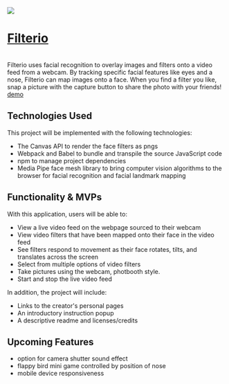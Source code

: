 
<img src="https://raw.githubusercontent.com/njpietrow/Filter.io/main/assets/favicon.ico" style="display: inline;"> 
<a href="https://njpietrow.github.io/Filter.io/"><h1>Filterio</h1></a>
<br>
Filterio uses facial recognition to overlay images and filters onto a video feed from a webcam. By tracking specific facial features like eyes and a nose, Filterio can map images onto a face. When you find a filter you like, snap a picture with the capture button to share the photo with your friends! 
<br>
<a href="https://njpietrow.github.io/Filter.io/">demo</a>

## Technologies Used
This project will be implemented with the following technologies:

* The Canvas API to render the face filters as pngs
* Webpack and Babel to bundle and transpile the source JavaScript code
* npm to manage project dependencies
* Media Pipe face mesh library to bring computer vision algorithms to the browser for facial recognition and facial landmark mapping

## Functionality & MVPs
With this application, users will be able to:
* View a live video feed on the webpage sourced to their webcam
* View video filters that have been mapped onto their face in the video feed
* See filters respond to movement as their face rotates, tilts, and translates across the screen
* Select from multiple options of video filters
* Take pictures using the webcam, photbooth style.
* Start and stop the live video feed

In addition, the project will include:
* Links to the creator's personal pages
* An introductory instruction popup
* A descriptive readme and licenses/credits

## Upcoming Features
* option for camera shutter sound effect
* flappy bird mini game controlled by position of nose
* mobile device responsiveness
